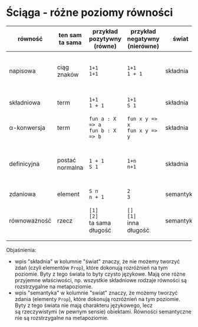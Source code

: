 # Ściąga - różne poziomy równości

| równość      | ten sam <br> ta sama | przykład pozytywny (równe) | przykład negatywny (nierówne) | świat      | jak sprawdzić | obchodzi nas ta równość |
| ------------ | -------------------- | -------------------------- | ----------------------------- | ---------- | ------------- | ----------------------- |
| napisowa     | ciąg znaków          | `1+1` <br> `1+1`           | `1+1` <br> `1 + 1`            | składnia   | oczami        | kiedy chcemy ładnie sformatować kod |
| składniowa   | term                 | `1+1` <br> `1 + 1`         | `1+1` <br> `S 1`              | składnia   | mózgiem       | kiedy dostaliśmy błąd składni       |
| α-konwersja  | term                 | `fun a : X => a` <br> `fun b : X => b` | `fun x y => x` <br> `fun x y => y` | składnia  | mózgiem | pomerdały nam się nazwy |
| definicyjna  | postać normalna      | `1 + 1` <br> `S 1`         | `1+n` <br> `n+1`              | składnia   | `reflexivity` | kiedy chcemy tak sformułować twierdzenie, żeby dowód był prostszy |
| zdaniowa     | element              | `S n` <br> `n + 1`         | `2` <br> `3`                  | semantyka  | dowód `=`/`<>`| jeszcze jak |
| równoważność | rzecz                | `[1]` <br> `[2]` <br> ta sama długość   | `[]` <br> `[1]` <br> inna długość | semantyka | dowód | kiedy `=` nie wyraża dobrze naszych potrzeb |

Objaśnienia:
- wpis "składnia" w kolumnie "świat" znaczy, że nie możemy tworzyć zdań (czyli elementów `Prop`), które dokonują rozróżnień na tym poziomie. Byty z tego świata to byty czysto językowe. Mają one różne przyjemne właściwości, np. wszystkie składniowe rodzaje równości są rozstrzygalne na metapoziomie.
- wpis "semantyka" w kolumnie "swiat" znaczy, że możemy tworzyć zdania (elementy `Prop`), które dokonują rozróżnień na tym poziomie. Byty z tego świata nie mają charakteru językowego, lecz są rzeczywistymi (w pewnym sensie) obiektami. Równości semantyczne nie są rozstrzygalne na metapoziomie.